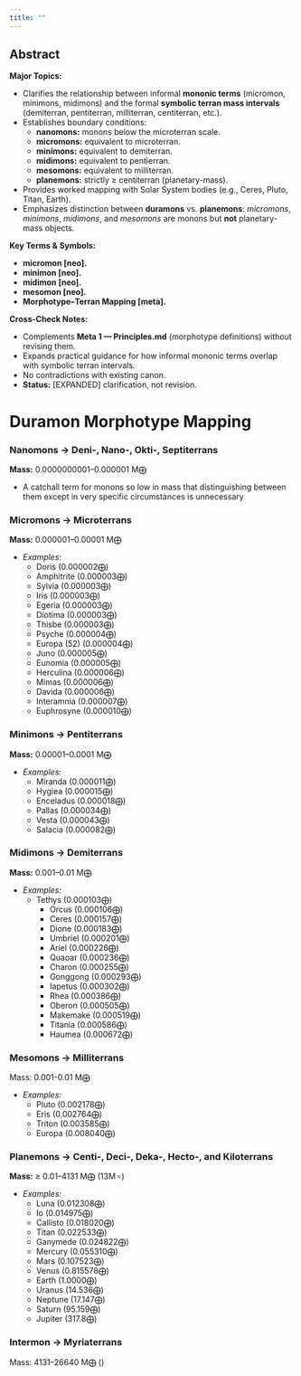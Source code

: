 ```yaml
---
title: ""
---
```


## Abstract  
**Major Topics:**  
- Clarifies the relationship between informal **mononic  terms** (micromon, minimons, midimons) and the formal **symbolic terran mass intervals** (demiterran, pentiterran, milliterran, centiterran, etc.).  
- Establishes boundary conditions:  
  - **nanomons:** monons below the microterran scale.
  - **micromons:** equivalent to microterran.  
  - **minimons:** equivalent to demiterran.  
  - **midimons:**   equivalent to pentierran.
  - **mesomons:** equivalent to milliterran.
  - **planemons:** strictly ≥ centiterran (planetary-mass).  
- Provides worked mapping with Solar System bodies (e.g., Ceres, Pluto, Titan, Earth).  
- Emphasizes distinction between **duramons** vs. **planemons**: *micromons*, *minimons*, *midimons*, and *mesomons* are monons but **not** planetary-mass objects.  

**Key Terms & Symbols:**  
- **micromon [neo].**  
- **minimon [neo].**  
- **midimon [neo].**  
- **mesomon [neo].**
- **Morphotype–Terran Mapping [meta].**  

**Cross-Check Notes:**  
- Complements **Meta 1 — Principles.md** (morphotype definitions) without revising them.  
- Expands practical guidance for how informal mononic terms overlap with symbolic terran intervals.  
- No contradictions with existing canon.  
- **Status:** [EXPANDED] clarification, not revision.  

# Duramon Morphotype Mapping

### Nanomons → Deni-, Nano-, Okti-, Septiterrans
**Mass:** 0.0000000001–0.000001 M⨁
- A catchall term for monons so low in mass that distinguishing between them except in very specific circumstances is unnecessary
### Micromons → Microterrans
**Mass:** 0.000001–0.00001 M⨁
- *Examples*:
	- Doris (0.000002⨁)
	- Amphitrite (0.000003⨁)
	- Sylvia (0.000003⨁)
	- Iris (0.000003⨁)
	- Egeria (0.000003⨁)
	- Diotima (0.000003⨁)
	- Thisbe (0.000003⨁)
	- Psyche (0.000004⨁)
	- Europa (52) (0.000004⨁)
	- Juno (0.000005⨁)
	- Eunomia (0.000005⨁)
	- Herculina (0.000006⨁)
	- Mimas (0.000006⨁)
	- Davida (0.000006⨁)
	- Interamnia (0.000007⨁)
	- Euphrosyne (0.000010⨁)
### Minimons → Pentiterrans
**Mass:** 0.00001–0.0001 M⨁
- *Examples:* 
	- Miranda (0.000011⨁)
	- Hygiea (0.000015⨁)
	- Enceladus (0.000018⨁)
	- Pallas (0.000034⨁)
	- Vesta (0.000043⨁)
	- Salacia (0.000082⨁)
### Midimons → Demiterrans
**Mass:** 0.001–0.01 M⨁
- *Examples:* 
  - Tethys (0.000103⨁)
	- Orcus (0.000106⨁)
	- Ceres (0.000157⨁)
	- Dione (0.000183⨁)
	- Umbriel (0.000201⨁)
	- Ariel (0.000226⨁)
	- Quaoar (0.000236⨁)
	- Charon (0.000255⨁)
	- Gonggong (0.000293⨁)
	- Iapetus (0.000302⨁)
	- Rhea (0.000386⨁)
	- Oberon (0.000505⨁)
	- Makemake (0.000519⨁)
	- Titania (0.000586⨁)
	- Haumea (0.000672⨁)

### Mesomons → Milliterrans
Mass: 0.001-0.01 M⨁
- *Examples:*
	- Pluto (0.002178⨁)
	- Eris (0.002764⨁)
	- Triton (0.003585⨁)
	- Europa (0.008040⨁)

### Planemons → Centi-, Deci-, Deka-, Hecto-, and Kiloterrans
**Mass:** ≥ 0.01–4131 M⨁ (13M♃)
- *Examples:* 
	- Luna (0.012308⨁)
	- Io (0.014975⨁)
	- Callisto (0.018020⨁)
	- Titan (0.022533⨁)
	- Ganymede (0.024822⨁)
	- Mercury (0.055310⨁)
	- Mars (0.107523⨁)
	- Venus (0.815578⨁)
	- Earth (1.0000⨁)
	- Uranus (14.536⨁)
	- Neptune (17.147⨁)
	- Saturn (95.159⨁)
	- Jupiter (317.8⨁)

### Intermon → Myriaterrans
Mass: 4131–26640 M⨁ () 

